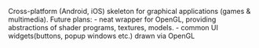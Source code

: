 Cross-platform (Android, iOS) skeleton for graphical applications (games & multimedia).
Future plans:
    - neat wrapper for OpenGL, providing abstractions of shader programs,
      textures, models.
    - common UI widgets(buttons, popup windows etc.) drawn via OpenGL